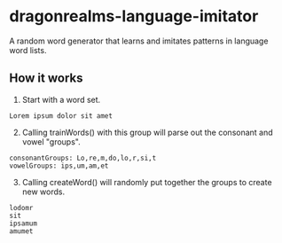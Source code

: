 # dragonrealms-language-imitator
A random word generator that learns and imitates patterns in language word lists.

## How it works

1. Start with a word set.

```
Lorem ipsum dolor sit amet
```

2. Calling trainWords() with this group will parse out the consonant and vowel "groups".

```
consonantGroups: Lo,re,m,do,lo,r,si,t
vowelGroups: ips,um,am,et
```

3. Calling createWord() will randomly put together the groups to create new words.

```
lodomr
sit
ipsamum
amumet
```

